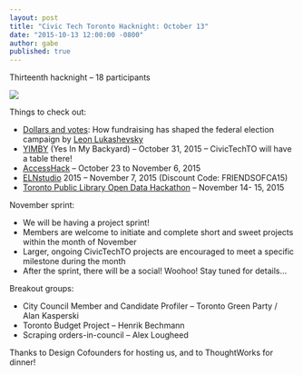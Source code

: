 ```yaml
---
layout: post
title: "Civic Tech Toronto Hacknight: October 13"
date: "2015-10-13 12:00:00 -0800"
author: gabe
published: true
---
```


Thirteenth hacknight – 18 participants

![]({{site.baseurl}}/media/600_443028198.jpeg)

Things to check out:

* [Dollars and votes][dollars-votes]: How fundraising has shaped the federal election campaign by [Leon Lukashevsky][leon]
* [YIMBY][yimby] (Yes In My Backyard) – October 31, 2015 – CivicTechTO will have a table there!
* [AccessHack][accesshack] – October 23 to November 6, 2015
* [ELNstudio][elnstudio] 2015 – November 7, 2015 (Discount Code: FRIENDSOFCA15)
* [Toronto Public Library Open Data Hackathon][library] – November 14- 15, 2015

November sprint:

* We will be having a project sprint!
* Members are welcome to initiate and complete short and sweet projects within the month of November
* Larger, ongoing CivicTechTO projects are encouraged to meet a specific milestone during the month
* After the sprint, there will be a social! Woohoo! Stay tuned for details…

Breakout groups:

* City Council Member and Candidate Profiler – Toronto Green Party / Alan Kasperski
* Toronto Budget Project – Henrik Bechmann
* Scraping orders-in-council – Alex Lougheed

Thanks to Design Cofounders for hosting us, and to ThoughtWorks for dinner!

[dollars-votes]: http://www.theglobeandmail.com/news/politics/elections/dollars-and-votes-how-fundraising-has-shaped-the-federal-election-campaign/article26733051/
[leon]: https://github.com/leonL/federal-contributions-record-linker
[yimby]: http://www.yimbytoronto.org/
[accesshack]: http://www.accesshack.ca/
[elnstudio]: http://www.elnonline.ca/elnstudio-2015/
[library]: http://www.torontopubliclibrary.ca/hackathon/
